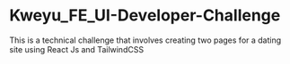 # Kweyu_FE_UI-Developer-Challenge
This is a technical challenge that involves creating two pages for a dating site using React Js and TailwindCSS
